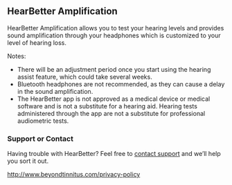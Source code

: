 ## HearBetter Amplification

HearBetter Amplification allows you to test your hearing levels and provides sound amplification through your headphones which is customized to your level of hearing loss.

Notes:
- There will be an adjustment period once you start using the hearing assist feature, which could take several weeks.
- Bluetooth headphones are not recommended, as they can cause a delay in the sound amplification.
- The HearBetter app is not approved as a medical device or medical software and is not a substitute for a hearing aid. Hearing tests administered through the app are not a substitute for professional audiometric tests.

### Support or Contact

Having trouble with HearBetter? Feel free to [contact support](mailto:otology@gmail.com) and we’ll help you sort it out.


http://www.beyondtinnitus.com/privacy-policy

